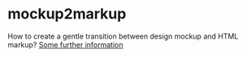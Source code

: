 mockup2markup
=============

How to create a gentle transition between design mockup and HTML markup?
<a href="http://cnoss.github.io/mockup2markup/">Some further information</a>
